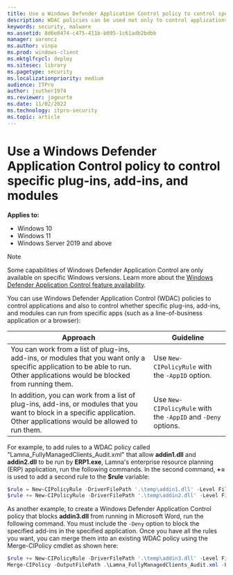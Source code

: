 ```yaml
---
title: Use a Windows Defender Application Control policy to control specific plug-ins, add-ins, and modules 
description: WDAC policies can be used not only to control applications, but also to control whether specific plug-ins, add-ins, and modules can run from specific apps.
keywords: security, malware
ms.assetid: 8d6e0474-c475-411b-b095-1c61adb2bdbb
manager: aaroncz
ms.author: vinpa
ms.prod: windows-client
ms.mktglfcycl: deploy
ms.sitesec: library
ms.pagetype: security
ms.localizationpriority: medium
audience: ITPro
author: jsuther1974
ms.reviewer: jogeurte
ms.date: 11/02/2022
ms.technology: itpro-security
ms.topic: article
---
```


# Use a Windows Defender Application Control policy to control specific plug-ins, add-ins, and modules 

**Applies to:**

- Windows 10
- Windows 11
- Windows Server 2019 and above

> [!NOTE]
> Some capabilities of Windows Defender Application Control are only available on specific Windows versions. Learn more about the [Windows Defender Application Control feature availability](feature-availability.md).

You can use Windows Defender Application Control (WDAC) policies to control applications and also to control whether specific plug-ins, add-ins, and modules can run from specific apps (such as a line-of-business application or a browser):

| Approach | Guideline |
|---|---|
| You can work from a list of plug-ins, add-ins, or modules that you want only a specific application to be able to run. Other applications would be blocked from running them. | Use `New-CIPolicyRule` with the `-AppID` option. |
| In addition, you can work  from a list of plug-ins, add-ins, or modules that you want to block in a specific application. Other applications would be allowed to run them. | Use `New-CIPolicyRule` with the `-AppID` and `-Deny` options. |

For example, to add rules to a WDAC policy called "Lamna_FullyManagedClients_Audit.xml" that allow **addin1.dll** and **addin2.dll** to be run by **ERP1.exe**, Lamna's enterprise resource planning (ERP) application, run the following commands. In the second command, **+=** is used to add a second rule to the **$rule** variable:

```powershell
$rule = New-CIPolicyRule -DriverFilePath '.\temp\addin1.dll' -Level FileName -AppID '.\ERP1.exe'
$rule += New-CIPolicyRule -DriverFilePath '.\temp\addin2.dll' -Level FileName -AppID '.\ERP1.exe'
```

As another example, to create a Windows Defender Application Control policy that blocks **addin3.dll** from running in Microsoft Word, run the following command. You must include the `-Deny` option to block the specified add-ins in the specified application. Once you have all the rules you want, you can merge them into an existing WDAC policy using the Merge-CIPolicy cmdlet as shown here:

```powershell
$rule += New-CIPolicyRule -DriverFilePath '.\temp\addin3.dll' -Level FileName -Deny -AppID '.\winword.exe'
Merge-CIPolicy -OutputFilePath .\Lamna_FullyManagedClients_Audit.xml -PolicyPaths .\Lamna_FullyManagedClients_Audit.xml -Rules $rule
```
